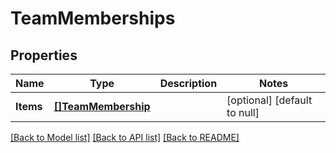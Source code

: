 # TeamMemberships

## Properties
Name | Type | Description | Notes
------------ | ------------- | ------------- | -------------
**Items** | [**[]TeamMembership**](TeamMembership.md) |  | [optional] [default to null]

[[Back to Model list]](../README.md#documentation-for-models) [[Back to API list]](../README.md#documentation-for-api-endpoints) [[Back to README]](../README.md)


